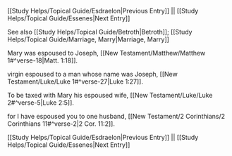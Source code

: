 [[Study Helps/Topical Guide/Esdraelon|Previous Entry]]  ||  [[Study Helps/Topical Guide/Essenes|Next Entry]]

 See also [[Study Helps/Topical Guide/Betroth|Betroth]]; [[Study Helps/Topical Guide/Marriage, Marry|Marriage, Marry]]

 Mary was espoused to Joseph, [[New Testament/Matthew/Matthew 1#^verse-18|Matt. 1:18]].

 virgin espoused to a man whose name was Joseph, [[New Testament/Luke/Luke 1#^verse-27|Luke 1:27]].

 To be taxed with Mary his espoused wife, [[New Testament/Luke/Luke 2#^verse-5|Luke 2:5]].

 for I have espoused you to one husband, [[New Testament/2 Corinthians/2 Corinthians 11#^verse-2|2 Cor. 11:2]].

[[Study Helps/Topical Guide/Esdraelon|Previous Entry]]  ||  [[Study Helps/Topical Guide/Essenes|Next Entry]]
